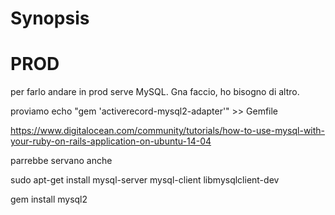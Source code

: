 # Synopsis



# PROD

per farlo andare in prod serve MySQL. 
Gna faccio, ho bisogno di altro.

proviamo
echo "gem 'activerecord-mysql2-adapter'" >> Gemfile

https://www.digitalocean.com/community/tutorials/how-to-use-mysql-with-your-ruby-on-rails-application-on-ubuntu-14-04

parrebbe servano anche 

sudo apt-get install mysql-server mysql-client libmysqlclient-dev

gem install mysql2
